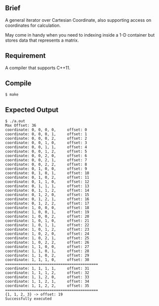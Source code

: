 ## Brief

A general iterator over Cartesian Coordinate, also supporting access on coordinates for calculation.

May come in handy when you need to indexing inside a 1-D container but stores data that represents a matrix.

## Requirement

A compiler that supports C++11.

## Compile

```
$ make
```

## Expected Output

```
$ ./a.out
Max Offset: 36
coordinate: 0, 0, 0, 0, 	offset: 0
coordinate: 0, 0, 0, 1, 	offset: 1
coordinate: 0, 0, 0, 2, 	offset: 2
coordinate: 0, 0, 1, 0, 	offset: 3
coordinate: 0, 0, 1, 1, 	offset: 4
coordinate: 0, 0, 1, 2, 	offset: 5
coordinate: 0, 0, 2, 0, 	offset: 6
coordinate: 0, 0, 2, 1, 	offset: 7
coordinate: 0, 0, 2, 2, 	offset: 8
coordinate: 0, 1, 0, 0, 	offset: 9
coordinate: 0, 1, 0, 1, 	offset: 10
coordinate: 0, 1, 0, 2, 	offset: 11
coordinate: 0, 1, 1, 0, 	offset: 12
coordinate: 0, 1, 1, 1, 	offset: 13
coordinate: 0, 1, 1, 2, 	offset: 14
coordinate: 0, 1, 2, 0, 	offset: 15
coordinate: 0, 1, 2, 1, 	offset: 16
coordinate: 0, 1, 2, 2, 	offset: 17
coordinate: 1, 0, 0, 0, 	offset: 18
coordinate: 1, 0, 0, 1, 	offset: 19
coordinate: 1, 0, 0, 2, 	offset: 20
coordinate: 1, 0, 1, 0, 	offset: 21
coordinate: 1, 0, 1, 1, 	offset: 22
coordinate: 1, 0, 1, 2, 	offset: 23
coordinate: 1, 0, 2, 0, 	offset: 24
coordinate: 1, 0, 2, 1, 	offset: 25
coordinate: 1, 0, 2, 2, 	offset: 26
coordinate: 1, 1, 0, 0, 	offset: 27
coordinate: 1, 1, 0, 1, 	offset: 28
coordinate: 1, 1, 0, 2, 	offset: 29
coordinate: 1, 1, 1, 0, 	offset: 30
==========================================
coordinate: 1, 1, 1, 1, 	offset: 31
coordinate: 1, 1, 1, 2, 	offset: 32
coordinate: 1, 1, 2, 0, 	offset: 33
coordinate: 1, 1, 2, 1, 	offset: 34
coordinate: 1, 1, 2, 2, 	offset: 35
==========================================
{1, 1, 2, 3} -> offset: 19
Successfully executed
```
